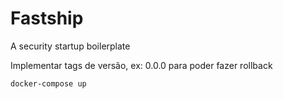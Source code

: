 # Fastship 

A security startup boilerplate

Implementar tags de versão, ex: 0.0.0 para poder fazer rollback

```bash
docker-compose up
```